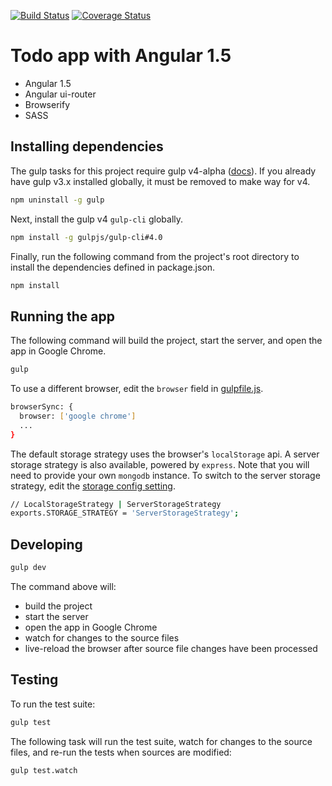[![Build Status](https://travis-ci.org/r-park/todo-angular.svg?branch=master)](https://travis-ci.org/r-park/todo-angular)
[![Coverage Status](https://coveralls.io/repos/r-park/todo-angular/badge.svg?branch=master)](https://coveralls.io/r/r-park/todo-angular?branch=master)

# Todo app with Angular 1.5
- Angular 1.5
- Angular ui-router
- Browserify
- SASS

## Installing dependencies
The gulp tasks for this project require gulp v4-alpha ([docs](https://github.com/gulpjs/gulp/tree/4.0/docs)). If you already have gulp v3.x installed globally, it must be removed to make way for v4.
```bash
npm uninstall -g gulp
```
Next, install the gulp v4 `gulp-cli` globally.
```bash
npm install -g gulpjs/gulp-cli#4.0
```
Finally, run the following command from the project's root directory to install the dependencies defined in package.json.
```bash
npm install
```

## Running the app
The following command will build the project, start the server, and open the app in Google Chrome.
```bash
gulp
```
To use a different browser, edit the `browser` field in [gulpfile.js](https://github.com/r-park/todo-angular/blob/master/gulpfile.js).
```bash
browserSync: {
  browser: ['google chrome']
  ...
}
```
The default storage strategy uses the browser's `localStorage` api. A server storage strategy is also available, powered by `express`. Note that you will need to provide your own `mongodb` instance. To switch to the server storage strategy, edit the [storage config setting](https://github.com/r-park/todo-angular/blob/master/src/app/config/storage.js).
```bash
// LocalStorageStrategy | ServerStorageStrategy
exports.STORAGE_STRATEGY = 'ServerStorageStrategy';
```

## Developing
```bash
gulp dev
```
The command above will:
- build the project
- start the server
- open the app in Google Chrome
- watch for changes to the source files
- live-reload the browser after source file changes have been processed

## Testing
To run the test suite:
```bash
gulp test
```
The following task will run the test suite, watch for changes to the source files, and re-run the tests when sources are modified:
```bash
gulp test.watch
```
